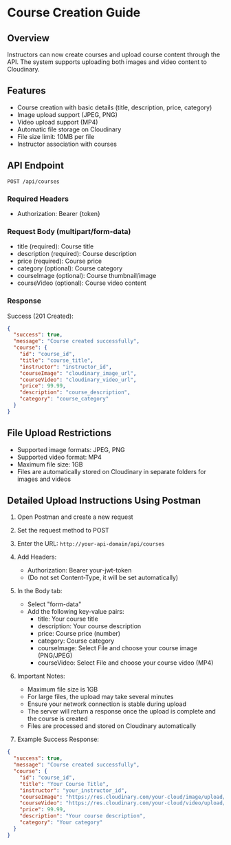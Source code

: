 # Course Creation Guide

## Overview
Instructors can now create courses and upload course content through the API. The system supports uploading both images and video content to Cloudinary.

## Features
- Course creation with basic details (title, description, price, category)
- Image upload support (JPEG, PNG)
- Video upload support (MP4)
- Automatic file storage on Cloudinary
- File size limit: 10MB per file
- Instructor association with courses

## API Endpoint
```
POST /api/courses
```

### Required Headers
- Authorization: Bearer {token}

### Request Body (multipart/form-data)
- title (required): Course title
- description (required): Course description
- price (required): Course price
- category (optional): Course category
- courseImage (optional): Course thumbnail/image
- courseVideo (optional): Course video content

### Response
Success (201 Created):
```json
{
  "success": true,
  "message": "Course created successfully",
  "course": {
    "id": "course_id",
    "title": "course_title",
    "instructor": "instructor_id",
    "courseImage": "cloudinary_image_url",
    "courseVideo": "cloudinary_video_url",
    "price": 99.99,
    "description": "course_description",
    "category": "course_category"
  }
}
```

## File Upload Restrictions
- Supported image formats: JPEG, PNG
- Supported video format: MP4
- Maximum file size: 1GB
- Files are automatically stored on Cloudinary in separate folders for images and videos

## Detailed Upload Instructions Using Postman

1. Open Postman and create a new request
2. Set the request method to POST
3. Enter the URL: `http://your-api-domain/api/courses`
4. Add Headers:
   - Authorization: Bearer your-jwt-token
   - (Do not set Content-Type, it will be set automatically)

5. In the Body tab:
   - Select "form-data"
   - Add the following key-value pairs:
     - title: Your course title
     - description: Your course description
     - price: Course price (number)
     - category: Course category
     - courseImage: Select File and choose your course image (PNG/JPEG)
     - courseVideo: Select File and choose your course video (MP4)

6. Important Notes:
   - Maximum file size is 1GB
   - For large files, the upload may take several minutes
   - Ensure your network connection is stable during upload
   - The server will return a response once the upload is complete and the course is created
   - Files are processed and stored on Cloudinary automatically

7. Example Success Response:
```json
{
  "success": true,
  "message": "Course created successfully",
  "course": {
    "id": "course_id",
    "title": "Your Course Title",
    "instructor": "your_instructor_id",
    "courseImage": "https://res.cloudinary.com/your-cloud/image/upload/courses/images/your-image.jpg",
    "courseVideo": "https://res.cloudinary.com/your-cloud/video/upload/courses/videos/your-video.mp4",
    "price": 99.99,
    "description": "Your course description",
    "category": "Your category"
  }
}
```
